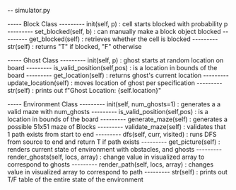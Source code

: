 -- simulator.py

----- Block Class
--------- init(self, p)                      : cell starts blocked with probability p
--------- set_blocked(self, b)               : can manually make a block object blocked 
--------- get_blocked(self)                  : retrieves whether the cell is blocked
--------- str(self)                          : returns "T" if blocked, "F" otherwise  

----- Ghost Class
--------- init(self, p)                      : ghost starts at random location on board
--------- is_valid_position(self,pos)        : is a location in bounds of the board
--------- get_location(self)                 : returns ghost's current location 
--------- update_location(self)              : moves location of ghost per specification
--------- str(self)                          : prints out f"Ghost Location: {self.location}"

----- Environment Class
--------- init(self, num_ghosts=1)           : generates a a valid maze with num_ghosts
--------- is_valid_position(self,pos)        : is a location in bounds of the board
--------- generate_maze(self)                : generates a possible 51x51 maze of Blocks
--------- validate_maze(self)                : validates that 1 path exists from start to end
--------- dfs(self, curr, visited)           : runs DFS from source to end and return T if path exists
--------- get_picture(self)                  : renders current state of environment with obstacles, and ghosts
--------- render_ghosts(self, locs, array)   : change value in visualized array to correspond to ghosts
--------- render_path(self, locs, array)     : changes value in visualized array to correspond to path 
--------- str(self)                          : prints out T/F table of the entire state of the environment